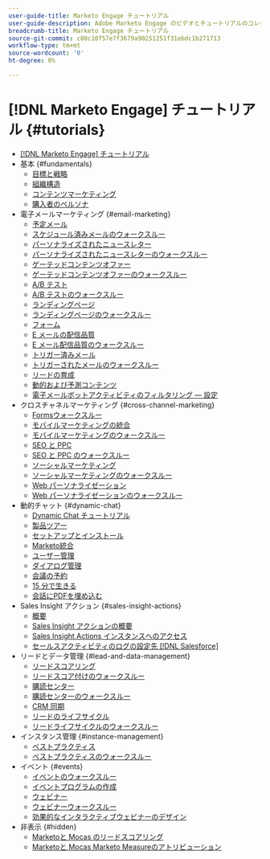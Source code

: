 ```yaml
---
user-guide-title: Marketo Engage チュートリアル
user-guide-description: Adobe Marketo Engage のビデオとチュートリアルのコレクションです。
breadcrumb-title: Marketo Engage チュートリアル
source-git-commit: c80c10f57e7f3679a90251251f31ebdc1b271713
workflow-type: tm+mt
source-wordcount: '0'
ht-degree: 0%

---
```



# [!DNL Marketo Engage] チュートリアル {#tutorials}

+ [[!DNL Marketo Engage] チュートリアル](overview.md)
+ 基本 {#fundamentals}
   + [目標と戦略](fundamentals/goals-and-strategy-learn.md)
   + [組織構造](fundamentals/organizational-structure-learn.md)
   + [コンテンツマーケティング](fundamentals/content-marketing-learn.md)
   + [購入者のペルソナ](fundamentals/buyer-personas-learn.md)
+ 電子メールマーケティング {#email-marketing}
   + [予定メール](email-marketing/scheduled-email-learn.md)
   + [スケジュール済みメールのウォークスルー](email-marketing/scheduled-email-watch.md)
   + [パーソナライズされたニュースレター](email-marketing/personalized-newsletter-learn.md)
   + [パーソナライズされたニュースレターのウォークスルー](email-marketing/personalized-newsletter-watch.md)
   + [ゲーテッドコンテンツオファー](email-marketing/gated-content-offer-learn.md)
   + [ゲーテッドコンテンツオファーのウォークスルー](email-marketing/gated-content-offer-watch.md)
   + [A/B テスト](email-marketing/ab-testing-learn.md)
   + [A/B テストのウォークスルー](email-marketing/ab-testing-watch.md)
   + [ランディングページ ](email-marketing/landing-pages-learn.md)
   + [ランディングページのウォークスルー](email-marketing/landing-pages-watch.md)
   + [フォーム](email-marketing/forms-learn.md)
   + [E メールの配信品質](email-marketing/email-deliverability-learn.md)
   + [E メール配信品質のウォークスルー](email-marketing/email-deliverability-watch.md)
   + [トリガー済みメール](email-marketing/triggered-email-learn.md)
   + [トリガーされたメールのウォークスルー](email-marketing/triggered-email-watch.md)
   + [リードの育成](email-marketing/lead-nuturing-learn.md)
   + [動的および予測コンテンツ](email-marketing/dynamic-and-predictive-content-learn.md)
   + [電子メールボットアクティビティのフィルタリング — 設定](filtering-email-bot-activities/setup.md)
+ クロスチャネルマーケティング {#cross-channel-marketing}
   + [Formsウォークスルー](email-marketing/forms-watch.md)
   + [モバイルマーケティングの統合](cross-channel-marketing/mobile-marketing-learn.md)
   + [モバイルマーケティングのウォークスルー](cross-channel-marketing/mobile-marketing-watch.md)
   + [SEO と PPC](cross-channel-marketing/seo-and-ppc-learn.md)
   + [SEO と PPC のウォークスルー](cross-channel-marketing/seo-and-ppc-watch.md)
   + [ソーシャルマーケティング](cross-channel-marketing/social-marketing-learn.md)
   + [ソーシャルマーケティングのウォークスルー](cross-channel-marketing/social-marketing-watch.md)
   + [Web パーソナライゼーション](cross-channel-marketing/web-personalization-learn.md)
   + [Web パーソナライゼーションのウォークスルー](cross-channel-marketing/web-personalization-watch.md)
+ 動的チャット {#dynamic-chat}
   + [Dynamic Chat チュートリアル](dynamic-chat/dynamic-chat-overview.md)
   + [製品ツアー](dynamic-chat/product-tour.md)
   + [セットアップとインストール](dynamic-chat/setup.md)
   + [Marketo統合](dynamic-chat/marketo-integration.md)
   + [ユーザー管理](dynamic-chat/user-management.md)
   + [ダイアログ管理](dynamic-chat/dialogue-management.md)
   + [会議の予約](dynamic-chat/meeting-booking.md)
   + [15 分で生きる](dynamic-chat/go-live-in-15-minutes.md)
   + [会話にPDFを埋め込む](dynamic-chat/document-cloud-integration.md)
+ Sales Insight アクション {#sales-insight-actions}
   + [概要](sales-insight-actions/overview.md)
   + [Sales Insight アクションの概要](sales-insight-actions/sales-insight-actions-overview.md)
   + [Sales Insight Actions インスタンスへのアクセス](sales-insight-actions/accessing-your-sales-insight-actions-instance.md)
   + [セールスアクティビティのログの設定先 [!DNL Salesforce]](sales-insight-actions/configure-sales-activity-logging-to-salesforce.md)
+ リードとデータ管理 {#lead-and-data-management}
   + [リードスコアリング](lead-and-data-management/lead-scoring-learn.md)
   + [リードスコア付けのウォークスルー](lead-and-data-management/lead-scoring-watch.md)
   + [購読センター](lead-and-data-management/subscription-center-learn.md)
   + [購読センターのウォークスルー](lead-and-data-management/subscription-center-watch.md)
   + [CRM 同期](lead-and-data-management/crm-sync-learn.md)
   + [リードのライフサイクル](lead-and-data-management/lead-lifecycle-learn.md)
   + [リードライフサイクルのウォークスルー](lead-and-data-management/lead-lifecycle-watch.md)
+ インスタンス管理 {#instance-management}
   + [ベストプラクティス](instance-management/best-practice-learn.md)
   + [ベストプラクティスのウォークスルー](instance-management/best-practice-watch.md)
+ イベント {#events}
   + [イベントのウォークスルー](events/events-watch.md)
   + [イベントプログラムの作成](events/events-learn.md)
   + [ウェビナー](events/webinar-learn.md)
   + [ウェビナーウォークスルー](events/webinar-watch.md)
   + [効果的なインタラクティブウェビナーのデザイン](events/design-an-effective-interactive-webinar.md)
+ 非表示 {#hidden}
   + [Marketoと Mocas のリードスコアリング](event-recordings/marketo-and-mochas/lead-scoring.md)
   + [Marketoと Mocas Marketo Measureのアトリビューション](event-recordings/marketo-and-mochas/attribution.md)
